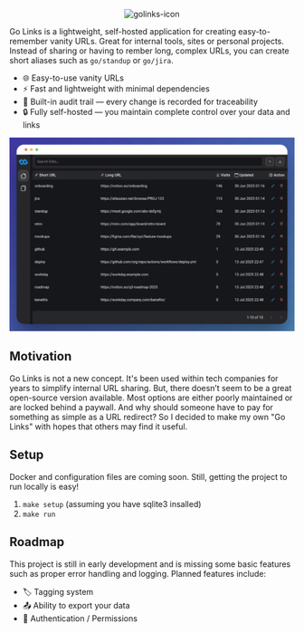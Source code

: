 <p align="center">
  <img src="https://github.com/user-attachments/assets/beffcad9-83c8-43a0-859c-af0eadb22150" alt="golinks-icon" width="150" />
</p>

Go Links is a lightweight, self-hosted application for creating easy-to-remember vanity URLs. Great for internal tools, sites or personal projects.
Instead of sharing or having to rember long, complex URLs, you can create short aliases such as `go/standup` or `go/jira`.

- 🌐 Easy-to-use vanity URLs
- ⚡ Fast and lightweight with minimal dependencies
- 📝 Built-in audit trail — every change is recorded for traceability
- 🔒 Fully self-hosted — you maintain complete control over your data and links


![home-page](./assets/home-page-example.png)

## Motivation

Go Links is not a new concept. It's been used within tech companies for years to simplify internal URL sharing. But, there doesn’t seem to be a great open-source version available. Most options are either poorly maintained or are locked behind a paywall. And why should someone have to pay for something as simple as a URL redirect? So I decided to make my own "Go Links" with hopes that others may find it useful.  

## Setup

Docker and configuration files are coming soon. Still, getting the project to run locally is easy!
1. `make setup` (assuming you have sqlite3 insalled)
2. `make run`

## Roadmap

This project is still in early development and is missing some basic features such as proper error handling and logging. Planned features include:

- 🏷️ Tagging system
- 📤 Ability to export your data 
- 🔐 Authentication / Permissions
